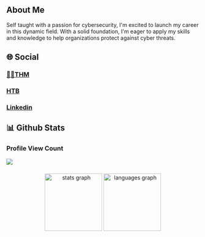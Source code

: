 ## About Me

Self taught with a passion for cybersecurity, I'm excited to launch my career in this dynamic field. With a solid foundation, I'm eager to apply my skills and knowledge to help organizations protect against cyber threats.

## 🌐 Social

###  [👨‍💻THM](https://tryhackme.com/r/p/grootx10)
###  [HTB](https://app.hackthebox.com/users/870444)
###  [Linkedin](https://linkedin.com/in/govind-gp)

## 📊 Github Stats

### Profile View Count
[![](https://visitcount.itsvg.in/api?id=grootx10&label=Profile%20Views&pretty=true)](https://visitcount.itsvg.in)

###
<div align="center">
  <img src="https://github-readme-stats.vercel.app/api?username=grootx10&hide_title=false&hide_rank=false&show_icons=true&include_all_commits=true&count_private=true&disable_animations=false&theme=dracula&locale=en&hide_border=false&order=1" height="150" alt="stats graph"  />
  <img src="https://github-readme-stats.vercel.app/api/top-langs?username=grootx10&locale=en&hide_title=false&layout=compact&card_width=320&langs_count=5&theme=dracula&hide_border=false&order=2" height="150" alt="languages graph"  />
</div>



